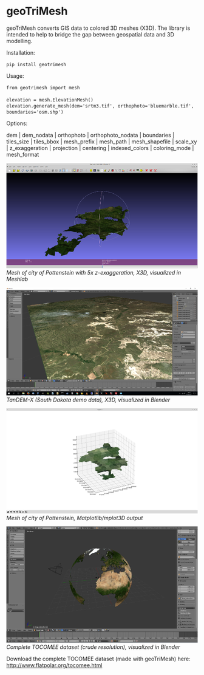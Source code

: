 # geoTriMesh


geoTriMesh converts GIS data to colored 3D meshes (X3D).
The library is intended to help to bridge the gap between geospatial data and 3D modelling.


Installation:

	pip install geotrimesh


Usage:

	from geotrimesh import mesh

	elevation = mesh.ElevationMesh()
	elevation.generate_mesh(dem='srtm3.tif', orthophoto='bluemarble.tif', boundaries='osm.shp')


Options:

dem
| 	dem_nodata
| 	orthophoto
| 	orthophoto_nodata
| 	boundaries
| 	tiles_size
| 	tiles_bbox
| 	mesh_prefix
| 	mesh_path
| 	mesh_shapefile
| 	scale_xy
| 	z_exaggeration
| 	projection
| 	centering
| 	indexed_colors
| 	coloring_mode
| 	mesh_format




![alt text](./demodata/sample2_lq.png "Pottenstein mesh")
*Mesh of city of Pottenstein with 5x z-exaggeration, X3D, visualized in Meshlab*

![alt text](./demodata/sample7_lq.png "Tan-DEM-X")
*TanDEM-X (South Dakota demo data), X3D, visualized in Blender*

![alt text](./demodata/sample6_lq.png "Globe")
*Mesh of city of Pottenstein, Matplotlib/mplot3D output*

![alt text](./demodata/sample5_lq.png "Globe")
*Complete TOCOMEE dataset (crude resolution), visualized in Blender*


Download the complete TOCOMEE dataset (made with geoTriMesh) here: <http://www.flatpolar.org/tocomee.html>




